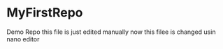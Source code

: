 # MyFirstRepo
Demo Repo
this file is just edited manually 
now this filee is changed usin nano editor
